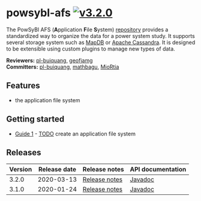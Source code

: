 # powsybl-afs [![v3.2.0](https://img.shields.io/badge/-v3.2.0-blue.svg)](https://github.com/powsybl/powsybl-afs/releases/tag/v3.2.0)
The PowSyBl AFS (**A**pplication **F**ile **S**ystem) [repository](https://github.com/powsybl/powsybl-afs) provides a standardized way to organize the data for a power system study. 
It supports several storage system such as [MapDB](http://www.mapdb.org) or [Apache Cassandra](https://cassandra.apache.org). 
It is designed to be extensible using custom plugins to manage new types of data.

**Reviewers:** [pl-buiquang](https://github.com/pl-buiquang), [geofjamg](https://github.com/geofjamg)  
**Committers:** [pl-buiquang](https://github.com/pl-buiquang), [mathbagu](https://github.com/mathbagu), [MioRtia](https://github.com/MioRtia)

## Features

- the application file system 

## Getting started

- [Guide 1]() - [TODO]() create an application file system

## Releases

| Version | Release date | Release notes | API documentation |
| ------- | ------------ | ------------- | ----------------- |
| 3.2.0 | 2020-03-13 | [Release notes](https://github.com/powsybl/powsybl-afs/releases/tag/v3.2.0) | [Javadoc](https://javadoc.io/doc/com.powsybl/powsybl-afs/latest/index.html) |
| 3.1.0 | 2020-01-24 | [Release notes](https://github.com/powsybl/powsybl-afs/releases/tag/v3.1.0) | [Javadoc](https://javadoc.io/doc/com.powsybl/powsybl-afs/latest/index.html) |


